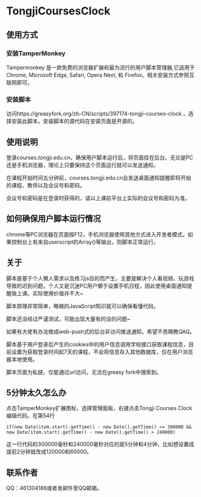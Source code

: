 # TongjiCoursesClock

## 使用方式
### 安装TamperMonkey
Tampermonkey 是一款免费的浏览器扩展和最为流行的用户脚本管理器,它适用于 Chrome, Microsoft Edge, Safari, Opera Next, 和 Firefox。相关安装方式参照互联网即可。
### 安装脚本
访问https://greasyfork.org/zh-CN/scripts/397174-tongji-courses-clock ，选择安装此脚本。安装脚本的源代码在安装页面是开源的。

## 使用说明
登录courses.tongji.edu.cn，确保用户脚本运行后，将页面挂在后台。无论是PC还是手机浏览器，理论上只要保持这个页面运行就可以发送通知。

在课程开始时间五分钟前，courses.tongji.edu.cn会发送桌面通知提醒即将开始的课程、教师以及会议号和密码。

会议号和密码是在登录时获得的，请以上课前平台上实际的会议号和密码为准。

## 如何确保用户脚本运行情况
chrome等PC浏览器在页面按F12，手机浏览器使用其他方式进入开发者模式。如果控制台上有来自userscript的Array()等输出，则脚本正常运行。

## 关于
脚本是基于个人懒人需求以及练习js目的而产生，主要是解决个人看视频、玩游戏导致的迟到问题，个人又是沉迷PC用户懒于设置手机日程，因此使用桌面通知提醒我上课。实际使用价值并不大~

脚本原理非常简单，略微的JavaScript知识就可以确保看懂代码。

脚本还没经过严谨测试，可能出现大量有的没的问题~

如果有大佬有办法做成web-push式的后台非访问推送通知，希望不吝赐教QAQ。

脚本基于用户登录后产生的cookies中的用户信息调用学校接口获取课程信息，目前设置为获取登录时间起7天的课程，不会将信息存入其他数据库，仅在用户浏览器本地使用。

脚本页面为私链，仅能通过url访问，无法在greasy fork中搜索到。

## 5分钟太久怎么办
点击TamperMonkey扩展图标，选择管理面板，右键点击Tongji Courses Clock编辑代码。在第54行

`
if(new Date(item.start).getTime() - new Date().getTime() <= 300000 && new Date(item.start).getTime() - new Date().getTime() > 240000)
`

这一行代码的300000毫秒和240000毫秒对应的是5分钟和4分钟，比如想设置成提前2分钟就改成120000和60000。

## 联系作者
QQ：461304186或者发邮件至QQ邮箱。
